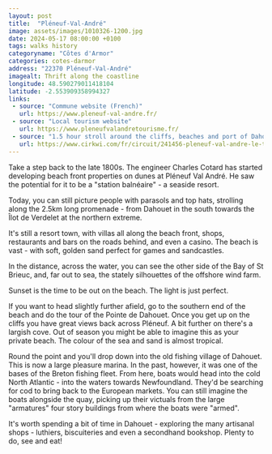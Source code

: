 ```yaml
---
layout: post
title:  "Pléneuf-Val-André"
image: assets/images/1010326-1200.jpg
date: 2024-05-17 08:00:00 +0100
tags: walks history
categoryname: "Côtes d'Armor"
categories: cotes-darmor
address: "22370 Pléneuf-Val-André"
imagealt: Thrift along the coastline
longitude: 48.590279011418104
latitude: -2.553909358994327
links:
 - source: "Commune website (French)"
   url: https://www.pleneuf-val-andre.fr/
 - source: "Local tourism website"
   url: https://www.pleneufvalandretourisme.fr/
 - source: "1.5 hour stroll around the cliffs, beaches and port of Dahouet"
   url: https://www.cirkwi.com/fr/circuit/241456-pleneuf-val-andre-le-tour-de-la-pointe-de-dahouet
---
```

Take a step back to the late 1800s. The engineer Charles Cotard has started developing beach front properties on dunes at Pléneuf Val André. He saw the potential for it to be a "station balnéaire" - a seaside resort.

Today, you can still picture people with parasols and top hats, strolling along the 2.5km long  promenade - from Dahouet in the south towards the Îlot de Verdelet at the northern extreme.

It's still a resort town, with villas all along the beach front, shops, restaurants and bars on the roads behind, and even a casino. The beach is vast - with soft, golden sand perfect for games and sandcastles.

In the distance, across the water, you can see the other side of the Bay of St Brieuc, and, far out to sea, the stately silhouettes of the offshore wind farm.

Sunset is the time to be out on the beach. The light is just perfect.

If you want to head slightly further afield, go to the southern end of the beach and do the tour of the Pointe de Dahouet. Once you get up on the cliffs you have great views back across Pléneuf. A bit further on there's a largish cove. Out of season you might be able to imagine this as your private beach. The colour of the sea and sand is almost tropical.

Round the point and you'll drop down into the old fishing village of Dahouet. This is now a large pleasure marina. In the past, however, it was one of the bases of the Breton fishing fleet. From here, boats would head into the cold North Atlantic - into the waters towards Newfoundland. They'd be searching for cod to bring back to the European markets. You can still imagine the boats alongside the quay, picking up their victuals from the large "armatures" four story buildings from where the boats were "armed".

It's worth spending a bit of time in Dahouet - exploring the many artisanal shops - luthiers, biscuiteries and even a secondhand bookshop. Plenty to do, see and eat!

